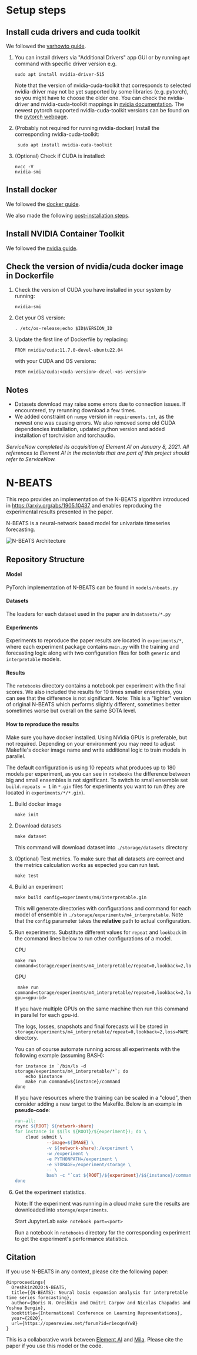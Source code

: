 # Setup steps
## Install cuda drivers and cuda toolkit
We followed the [varhowto guide](https://varhowto.com/install-pytorch-ubuntu-20-04/?fbclid=IwAR3KqNCqqHjBrQJgYczFgOPAnS0O0ZQKRsBHFab2irbEhENJmay9-JUXP_A). 

1. You can install drivers via "Additional Drivers" app GUI or by running `apt` command with specific driver version e.g.
    ```shell script
    sudo apt install nvidia-driver-515
    ```
    Note that the version of nvidia-cuda-toolkit that corresponds to selected nvidia-driver may not be yet supported by some libraries (e.g. pytorch), so you might have to choose the older one. You can check the nvidia-driver and nvidia-cuda-toolkit mappings in [nvidia documentation](https://docs.nvidia.com/cuda/cuda-toolkit-release-notes/index.html#id4). The newest pytorch supported nvidia-cuda-toolkit versions can be found on the [pytorch webpage](https://pytorch.org/get-started/locally/).

2. (Probably not required for running nvidia-docker) Install the corresponding nvidia-cuda-toolkit:
   ```shell script
    sudo apt install nvidia-cuda-toolkit
    ```

3. (Optional) Check if CUDA is installed:
   ```shell script
   nvcc -V
   nvidia-smi
   ```

## Install docker
We followed the [docker guide](https://docs.docker.com/engine/install/ubuntu/?fbclid=IwAR0tHGyOiRBsyTygAh1fQ60qQ-QrUMJtOVqLv3qBOssdpU3q4Crcag70dK4#install-using-the-repository).

We also made the following [post-installation steps](https://docs.docker.com/engine/install/linux-postinstall/).


## Install NVIDIA Container Toolkit
We followed the [nvidia guide](https://docs.nvidia.com/datacenter/cloud-native/container-toolkit/install-guide.html#setting-up-nvidia-container-toolkit).


## Check the version of nvidia/cuda docker image in Dockerfile
1. Check the version of CUDA you have installed in your system by running:
   ```shell script
   nvidia-smi
   ```
2. Get your OS version:
   ```shell script
   . /etc/os-release;echo $ID$VERSION_ID
   ```
3. Update the first line of Dockerfile by replacing:
   ```
   FROM nvidia/cuda:11.7.0-devel-ubuntu22.04
   ``` 
   with your CUDA and OS versions:
   ```
   FROM nvidia/cuda:<cuda-version>-devel-<os-version>
   ```

## Notes
- Datasets download may raise some errors due to connection issues. If encountered, try rerunning download a few times.
- We added constraint on `numpy` version in `requirements.txt`, as the newest one was causing errors. We also removed some old CUDA dependencies installation, updated python version and added installation of torchvision and torchaudio.



*ServiceNow completed its acquisition of Element AI on January 8, 2021. All references to Element AI in the materials that are part of this project should refer to ServiceNow.*

# N-BEATS

This repo provides an implementation of the N-BEATS algorithm introduced in
https://arxiv.org/abs/1905.10437 and enables reproducing the experimental
results presented in the paper.

N-BEATS is a neural-network based model for univariate timeseries forecasting.

![N-BEATS Architecture](nbeats.png)

## Repository Structure

#### Model
PyTorch implementation of N-BEATS can be found in `models/nbeats.py`

#### Datasets
The loaders for each dataset used in the paper are in `datasets/*.py`

#### Experiments
Experiments to reproduce the paper results are located in `experiments/*`, 
where each experiment package contains `main.py` with the training and forecasting logic along 
with two configuration files for both `generic` and `interpretable` models.

#### Results
The `notebooks` directory contains a notebook per experiment with the final scores. 
We also included the results for 10 times smaller ensembles, 
you can see that the difference is not significant.
Note: This is a "lighter" version of original N-BEATS which performs slightly different, 
sometimes better sometimes worse but overall on the same SOTA level.

#### How to reproduce the results
Make sure you have docker installed. Using NVidia GPUs is preferable, but not required.
Depending on your environment you may need to adjust Makefile's docker image name and
write additional logic to train models in parallel.

The default configuration is using 10 repeats what produces up to 180 models per experiment, as you can
see in `notebooks` the difference between big and small ensembles is not significant. 
To switch to small ensemble set `build.repeats = 1` in `*.gin` files for experiments you want to run
(they are located in `experiments/*/*.gin`).

1. Build docker image
    ```shell script
    make init
    ```

1. Download datasets
    ```shell script
    make dataset
    ```
   This command will download dataset into `./storage/datasets` directory

1. (Optional) Test metrics. To make sure that all datasets are correct and the metrics 
calculation works as expected you can run test.  
    ```shell script
    make test
    ```

1. Build an experiment
    ```shell script
    make build config=experiments/m4/interpretable.gin
    ```
   This will generate directories with configurations and command for each model of ensemble 
   in `./storage/experiments/m4_interpretable`. Note that the `config` parameter takes the **relative** 
   path to actual configuration.

1. Run experiments.
   Substitute different values for `repeat` and `lookback` in the command lines below to
   run other configurations of a model.
    
    CPU
    ```shell script
    make run command=storage/experiments/m4_interpretable/repeat=0,lookback=2,loss=MAPE/command
    ```
    GPU 
    ```shell script
     make run command=storage/experiments/m4_interpretable/repeat=0,lookback=2,loss=MAPE/command gpu=<gpu-id>
     ```
    If you have multiple GPUs on the same machine then run this command in parallel for each gpu-id.
   
    The logs, losses, snapshots and final forecasts will be stored in 
    `storage/experiments/m4_interpretable/repeat=0,lookback=2,loss=MAPE` directory.

    You can of course automate running across all experiments with the following example (assuming BASH):
    ```shell script
    for instance in `/bin/ls -d storage/experiments/m4_interpretable/*`; do 
        echo $instance
        make run command=${instance}/command
    done
    ```

    If you have resources where the training can be scaled in a "cloud", then consider adding a new target
    to the Makefile. Below is an example **in pseudo-code**:

    ```makefile
    run-all:
	rsync ${ROOT} ${network-share}
	for instance in $$(ls ${ROOT}/${experiment}); do \
		cloud submit \
				--image=${IMAGE} \
				-v ${network-share}:/experiment \
				-w /experiment \
				-e PYTHONPATH=/experiment \
				-e STORAGE=/experiment/storage \
				-- \
				bash -c "`cat ${ROOT}/${experiment}/$${instance}/command`"; \
	done
    ```
1. Get the experiment statistics.
    
    Note: If the experiment was running in a cloud make sure the results are downloaded into `storage/experiments`.
    
    Start JupyterLab `make notebook port=<port>`
    
    Run a notebook in `notebooks` directory for the corresponding experiment to get the 
    experiment's performance statistics.
 
## Citation

If you use N-BEATS in any context, please cite the following paper:

```
@inproceedings{
  Oreshkin2020:N-BEATS,
  title={{N-BEATS}: Neural basis expansion analysis for interpretable time series forecasting},
  author={Boris N. Oreshkin and Dmitri Carpov and Nicolas Chapados and Yoshua Bengio},
  booktitle={International Conference on Learning Representations},
  year={2020},
  url={https://openreview.net/forum?id=r1ecqn4YwB}
}
```

This is a collaborative work between [Element AI](https://www.elementai.com) and [Mila](https://www.mila.quebec).
Please cite the paper if you use this model or the code.
